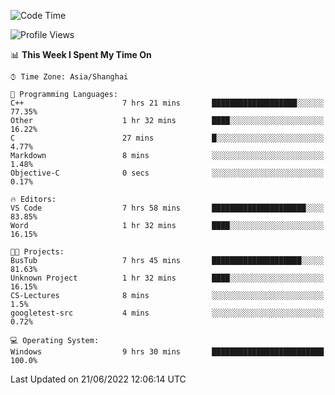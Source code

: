 <!--START_SECTION:waka-->
![Code Time](http://img.shields.io/badge/Code%20Time-134%20hrs%2058%20mins-blue)

![Profile Views](http://img.shields.io/badge/Profile%20Views-0-blue)

📊 **This Week I Spent My Time On** 

```text
⌚︎ Time Zone: Asia/Shanghai

💬 Programming Languages: 
C++                      7 hrs 21 mins       ███████████████████░░░░░░   77.35% 
Other                    1 hr 32 mins        ████░░░░░░░░░░░░░░░░░░░░░   16.22% 
C                        27 mins             █░░░░░░░░░░░░░░░░░░░░░░░░   4.77% 
Markdown                 8 mins              ░░░░░░░░░░░░░░░░░░░░░░░░░   1.48% 
Objective-C              0 secs              ░░░░░░░░░░░░░░░░░░░░░░░░░   0.17%

🔥 Editors: 
VS Code                  7 hrs 58 mins       █████████████████████░░░░   83.85% 
Word                     1 hr 32 mins        ████░░░░░░░░░░░░░░░░░░░░░   16.15%

🐱‍💻 Projects: 
BusTub                   7 hrs 45 mins       ████████████████████░░░░░   81.63% 
Unknown Project          1 hr 32 mins        ████░░░░░░░░░░░░░░░░░░░░░   16.15% 
CS-Lectures              8 mins              ░░░░░░░░░░░░░░░░░░░░░░░░░   1.5% 
googletest-src           4 mins              ░░░░░░░░░░░░░░░░░░░░░░░░░   0.72%

💻 Operating System: 
Windows                  9 hrs 30 mins       █████████████████████████   100.0%

```


 Last Updated on 21/06/2022 12:06:14 UTC
<!--END_SECTION:waka-->